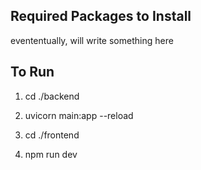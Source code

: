 Required Packages to Install
----------------------------

evententually, will write something here



To Run
------

1.  cd ./backend
2. uvicorn main:app --reload

1. cd ./frontend
2. npm run dev